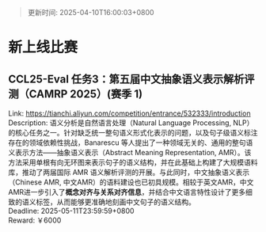 > 更新时间: 2025-04-10T16:00:03+0800 

# 新上线比赛


## CCL25-Eval 任务3：第五届中文抽象语义表示解析评测（CAMRP 2025）(赛季 1)
Link: https://tianchi.aliyun.com/competition/entrance/532333/introduction  
Description: 语义分析是自然语言处理（Natural Language Processing, NLP）的核心任务之一。针对缺乏统一整句语义形式化表示的问题，以及句子级语义标注存在的领域依赖性挑战，Banarescu 等人提出了一种领域无关的、通用的整句语义表示方法——抽象语义表示（Abstract Meaning Representation, AMR）。该方法采用单根有向无环图来表示句子的语义结构，并在此基础上构建了大规模语料库，推动了两届国际 AMR 语义解析评测的开展。与此同时，中文抽象语义表示（Chinese AMR, 中文AMR）的语料建设也已初具规模。相较于英文AMR，中文 AMR进一步引入了**概念对齐与关系对齐信息**，并结合中文语言特性设计了更多细致的语义标签，从而能够更准确地刻画中文句子的语义结构。  
Deadline: 2025-05-11T23:59:59+0800  
Reward: ￥6000  

